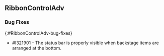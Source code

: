 ## RibbonControlAdv

### Bug Fixes

{:#RibbonControlAdv-bug-fixes}

* \#I321901 - The status bar is properly visible when backstage items are arranged at the bottom.

